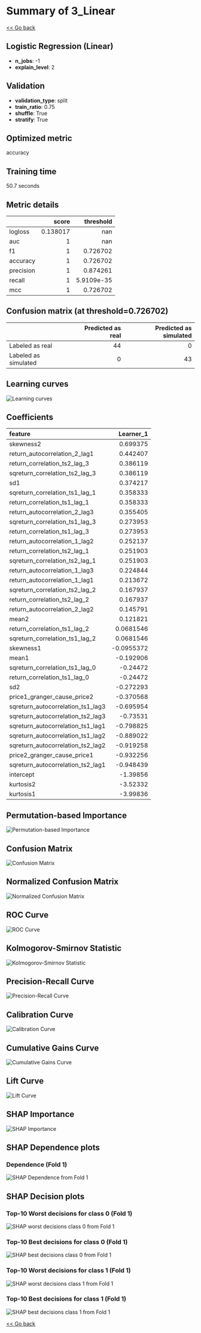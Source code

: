# Summary of 3_Linear

[<< Go back](../README.md)


## Logistic Regression (Linear)
- **n_jobs**: -1
- **explain_level**: 2

## Validation
 - **validation_type**: split
 - **train_ratio**: 0.75
 - **shuffle**: True
 - **stratify**: True

## Optimized metric
accuracy

## Training time

50.7 seconds

## Metric details
|           |    score |    threshold |
|:----------|---------:|-------------:|
| logloss   | 0.138017 | nan          |
| auc       | 1        | nan          |
| f1        | 1        |   0.726702   |
| accuracy  | 1        |   0.726702   |
| precision | 1        |   0.874261   |
| recall    | 1        |   5.9109e-35 |
| mcc       | 1        |   0.726702   |


## Confusion matrix (at threshold=0.726702)
|                      |   Predicted as real |   Predicted as simulated |
|:---------------------|--------------------:|-------------------------:|
| Labeled as real      |                  44 |                        0 |
| Labeled as simulated |                   0 |                       43 |

## Learning curves
![Learning curves](learning_curves.png)

## Coefficients
| feature                           |   Learner_1 |
|:----------------------------------|------------:|
| skewness2                         |   0.699375  |
| return_autocorrelation_2_lag1     |   0.442407  |
| return_correlation_ts2_lag_3      |   0.386119  |
| sqreturn_correlation_ts2_lag_3    |   0.386119  |
| sd1                               |   0.374217  |
| sqreturn_correlation_ts1_lag_1    |   0.358333  |
| return_correlation_ts1_lag_1      |   0.358333  |
| return_autocorrelation_2_lag3     |   0.355405  |
| sqreturn_correlation_ts1_lag_3    |   0.273953  |
| return_correlation_ts1_lag_3      |   0.273953  |
| return_autocorrelation_1_lag2     |   0.252137  |
| return_correlation_ts2_lag_1      |   0.251903  |
| sqreturn_correlation_ts2_lag_1    |   0.251903  |
| return_autocorrelation_1_lag3     |   0.224844  |
| return_autocorrelation_1_lag1     |   0.213672  |
| sqreturn_correlation_ts2_lag_2    |   0.167937  |
| return_correlation_ts2_lag_2      |   0.167937  |
| return_autocorrelation_2_lag2     |   0.145791  |
| mean2                             |   0.121821  |
| return_correlation_ts1_lag_2      |   0.0681546 |
| sqreturn_correlation_ts1_lag_2    |   0.0681546 |
| skewness1                         |  -0.0955372 |
| mean1                             |  -0.192906  |
| sqreturn_correlation_ts1_lag_0    |  -0.24472   |
| return_correlation_ts1_lag_0      |  -0.24472   |
| sd2                               |  -0.272293  |
| price1_granger_cause_price2       |  -0.370568  |
| sqreturn_autocorrelation_ts1_lag3 |  -0.695954  |
| sqreturn_autocorrelation_ts2_lag3 |  -0.73531   |
| sqreturn_autocorrelation_ts1_lag1 |  -0.798825  |
| sqreturn_autocorrelation_ts1_lag2 |  -0.889022  |
| sqreturn_autocorrelation_ts2_lag2 |  -0.919258  |
| price2_granger_cause_price1       |  -0.932256  |
| sqreturn_autocorrelation_ts2_lag1 |  -0.948439  |
| intercept                         |  -1.39856   |
| kurtosis2                         |  -3.52332   |
| kurtosis1                         |  -3.99836   |


## Permutation-based Importance
![Permutation-based Importance](permutation_importance.png)
## Confusion Matrix

![Confusion Matrix](confusion_matrix.png)


## Normalized Confusion Matrix

![Normalized Confusion Matrix](confusion_matrix_normalized.png)


## ROC Curve

![ROC Curve](roc_curve.png)


## Kolmogorov-Smirnov Statistic

![Kolmogorov-Smirnov Statistic](ks_statistic.png)


## Precision-Recall Curve

![Precision-Recall Curve](precision_recall_curve.png)


## Calibration Curve

![Calibration Curve](calibration_curve_curve.png)


## Cumulative Gains Curve

![Cumulative Gains Curve](cumulative_gains_curve.png)


## Lift Curve

![Lift Curve](lift_curve.png)



## SHAP Importance
![SHAP Importance](shap_importance.png)

## SHAP Dependence plots

### Dependence (Fold 1)
![SHAP Dependence from Fold 1](learner_fold_0_shap_dependence.png)

## SHAP Decision plots

### Top-10 Worst decisions for class 0 (Fold 1)
![SHAP worst decisions class 0 from Fold 1](learner_fold_0_shap_class_0_worst_decisions.png)
### Top-10 Best decisions for class 0 (Fold 1)
![SHAP best decisions class 0 from Fold 1](learner_fold_0_shap_class_0_best_decisions.png)
### Top-10 Worst decisions for class 1 (Fold 1)
![SHAP worst decisions class 1 from Fold 1](learner_fold_0_shap_class_1_worst_decisions.png)
### Top-10 Best decisions for class 1 (Fold 1)
![SHAP best decisions class 1 from Fold 1](learner_fold_0_shap_class_1_best_decisions.png)

[<< Go back](../README.md)

